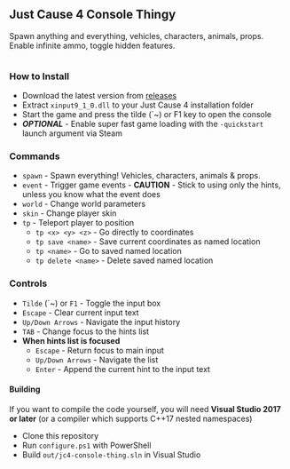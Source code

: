 ## Just Cause 4 Console Thingy
Spawn anything and everything, vehicles, characters, animals, props. Enable infinite ammo, toggle hidden features.

<p align="center"><img src="https://i.imgur.com/pDelm9v.png" alt=""></p>

### How to Install
 - Download the latest version from [releases](https://github.com/aaronkirkham/jc4-console-thingy/releases)
 - Extract `xinput9_1_0.dll` to your Just Cause 4 installation folder
 - Start the game and press the tilde (\`~) or F1 key to open the console
 - ***OPTIONAL*** - Enable super fast game loading with the `-quickstart` launch argument via Steam

### Commands
 - `spawn` - Spawn everything! Vehicles, characters, animals & props.
 - `event` - Trigger game events - **CAUTION** - Stick to using only the hints, unless you know what the event does
 - `world` - Change world parameters
 - `skin` - Change player skin
 - `tp` - Teleport player to position
   - `tp <x> <y> <z>` - Go directly to coordinates
   - `tp save <name>` - Save current coordinates as named location
   - `tp <name>` - Go to saved named location
   - `tp delete <name>` - Delete saved named location

### Controls
 - `Tilde` (\`~) or `F1` - Toggle the input box
 - `Escape` - Clear current input text
 - `Up/Down Arrows` - Navigate the input history
 - `TAB` - Change focus to the hints list
 - **When hints list is focused**
   - `Escape` - Return focus to main input
   - `Up/Down Arrows` - Navigate the list
   - `Enter` - Append the current hint to the input text

#### Building
If you want to compile the code yourself, you will need **Visual Studio 2017 or later** (or a compiler which supports C++17 nested namespaces)
 - Clone this repository
 - Run `configure.ps1` with PowerShell
 - Build `out/jc4-console-thing.sln` in Visual Studio

